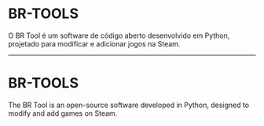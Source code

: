 # BR-TOOLS  

O BR Tool é um software de código aberto desenvolvido em Python, projetado para modificar e adicionar jogos na Steam.  

---

# BR-TOOLS  

The BR Tool is an open-source software developed in Python, designed to modify and add games on Steam.
